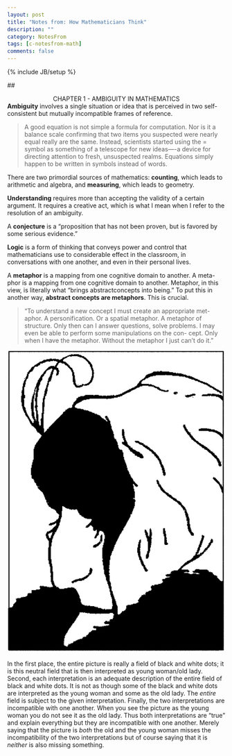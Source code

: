 ```yaml
---
layout: post
title: "Notes from: How Mathematicians Think"
description: ""
category: NotesFrom 
tags: [c-notesfrom-math]
comments: false
---
```

{% include JB/setup %}

##<center>CHAPTER 1 - AMBIGUITY IN MATHEMATICS</center>
**Ambiguity** involves a single situation or idea that is perceived in two self-consistent but mutually incompatible frames of reference.

>A good equation is not simple a formula for computation. Nor is it a balance scale confirming that two items you suspected were nearly equal really are the same. Instead, scientists started using the = symbol as something of a telescope for new ideas—-a device for directing attention to fresh, unsuspected realms. Equations simply happen to be written in symbols instead of words.

There are two primordial sources of mathematics: **counting**, which leads to arithmetic and algebra, and **measuring**, which leads to geometry. 

**Understanding** requires more than accepting the validity of a certain argument. It requires a creative act, which is what I mean when I refer to the resolution of an ambiguity.

A **conjecture** is a “proposition that has not been proven, but is favored by some serious evidence.”

**Logic** is a form of thinking that conveys power and control that mathematicians use to considerable effect in the classroom, in conversations with one another, and even in their personal lives.

A **metaphor** is a mapping from one cognitive domain to another. A meta- phor is a mapping from one cognitive domain to another. Metaphor, in this view, is literally what “brings abstractconcepts into being.” To put this in another way, **abstract concepts are metaphors**. This is crucial.

>“To understand a new concept I must create an appropriate met- aphor. A personification. Or a spatial metaphor. A metaphor of structure. Only then can I answer questions, solve problems. I may even be able to perform some manipulations on the con- cept. Only when I have the metaphor. Without the metaphor I just can’t do it.”

![alt text](/img/2013-09-22/young-old.jpg "youg women/old lady")

In the first place, the entire picture is really a field of black and white dots; it is this neutral field that is then interpreted as young woman/old lady. Second, each interpretation is an adequate description of the entire field of black and white dots. It is not as though some of the black and white dots are interpreted as the young woman and some as the old lady. The _entire_ field is subject to the given interpretation. Finally, the two interpretations are incompatible with one another. When you see the picture as the young woman you do not see it as the old lady. Thus both interpretations are “true” and explain everything but they are incompatible with one another. Merely saying that the picture is _both_ the old and the young woman misses the incompatibility of the two interpretations but of course saying that it is _neither_ is also missing something.


